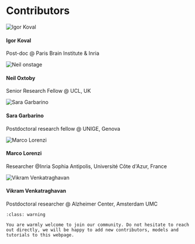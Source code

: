 # Contributors

<!-- Grid row -->
<div class="row text-center">

  <!-- Grid column -->
  <div class="col-md-3 mb-md-0 mb-5">
    <div class="avatar mx-auto">
      <img src="../../_static/img/contributors/igor_koval.jpg" class="rounded z-depth-1-half" alt="Igor Koval">
    </div>
    <h4 class="font-weight-bold dark-grey-text">Igor Koval</h4>
    <p>Post-doc @ Paris Brain Institute & Inria</p>
    <a type="button" href="https://www.igorkoval.com" class="btn-floating btn-sm mx-1 mb-0">
      <i class="fas fa-globe fa-lg"></i>
    </a>
    <a type="button" href="https://github.com/Symcies" class="btn-floating btn-sm mx-1 mb-0">
      <i class="fab fa-github"></i>
    </a>
    <!--Dribbble -->
    <a type="button" href="https://gitlab.com/Symcies" class="btn-floating btn-sm mx-1 mb-0">
      <i class="fab fa-gitlab"></i>
    </a>
    <!-- Twitter -->
    <a type="button" href="https://www.linkedin.com/in/igor-koval-98767360/" class="btn-floating btn-sm mx-1 mb-0">
      <i class="fab fa-linkedin"></i>
    </a>
    <!-- -->
  </div>
  <!-- Grid column -->
  <div class="col-md-3 mb-md-0 mb-5">
    <div class="avatar mx-auto">
      <img src="../../_static/img/contributors/neil_oxtoby.jpg" class="rounded z-depth-1-half" alt="Neil onstage">
    </div>
    <h4 class="font-weight-bold dark-grey-text">Neil Oxtoby</h4>
    <p>Senior Research Fellow @ UCL, UK</p>
    <a type="button" href="https://www.neiloxtoby.com" class="btn-floating btn-sm mx-1 mb-0">
      <i class="fas fa-globe fa-lg"></i>
    </a>
    <a type="button" href="https://github.com/noxtoby" class="btn-floating btn-sm mx-1 mb-0">
      <i class="fab fa-github"></i>
    </a>
    <a type="button" href="https://twitter.com/NeilOxtoby" class="btn-floating btn-sm mx-1 mb-0">
      <i class="fab fa-twitter"></i>
    </a>
  </div>
  <!-- -->
  <!-- Grid column -->
  <div class="col-md-3 mb-md-0 mb-5">
    <div class="avatar mx-auto">
      <img src="../../_static/img/contributors/sara_garbarino.jpeg" class="rounded z-depth-1-half" alt="Sara Garbarino">
    </div>
    <h4 class="font-weight-bold dark-grey-text">Sara Garbarino</h4>
    <p>Postdoctoral research fellow  @ UNIGE, Genova</p>
    <a type="button" href="https://sgarbarino.github.io/" class="btn-floating btn-sm mx-1 mb-0">
      <i class="fas fa-globe fa-lg"></i>
    </a>
    <a type="button" href="https://github.com/sgarbarino" class="btn-floating btn-sm mx-1 mb-0">
      <i class="fab fa-github"></i>
    </a>
    <a type="button" href="https://twitter.com/lasgarba" class="btn-floating btn-sm mx-1 mb-0">
      <i class="fab fa-twitter"></i>
    </a>
    <a type="button" href="https://gitlab.inria.fr/x-SGarba" class="btn-floating btn-sm mx-1 mb-0">
      <i class="fab fa-gitlab"></i>
    </a>
  </div>
  <!-- -->
  <!-- Grid column -->
  <div class="col-md-3 mb-md-0 mb-5">
    <div class="avatar mx-auto">
      <img src="../../_static/img/contributors/marco_lorenzi.jpeg" class="rounded z-depth-1-half" alt="Marco Lorenzi">
    </div>
    <h4 class="font-weight-bold dark-grey-text">Marco Lorenzi</h4>
    <p>Researcher @Inria Sophia Antipolis, Université Côte d'Azur, France</p>
    <a type="button" href="marcolorenzi.github.io/" class="btn-floating btn-sm mx-1 mb-0">
      <i class="fas fa-globe fa-lg"></i>
    </a>
    <a type="button" href="https://github.com/marcolorenzi" class="btn-floating btn-sm mx-1 mb-0">
      <i class="fab fa-github"></i>
    </a>
    <a type="button" href="https://gitlab.inria.fr/mlorenzi" class="btn-floating btn-sm mx-1 mb-0">
      <i class="fab fa-gitlab"></i>
    </a>
  </div>
  <!-- -->
</div>

  <!-- Grid column -->
  <div class="col-md-3 mb-md-0 mb-5">
    <div class="avatar mx-auto">
      <img src="../../_static/img/contributors/Vikram.png" class="rounded z-depth-1-half" alt="Vikram Venkatraghavan">
    </div>
    <h4 class="font-weight-bold dark-grey-text">Vikram Venkatraghavan</h4>
    <p>Postdoctoral researcher  @ Alzheimer Center, Amsterdam UMC</p>
    <a type="button" href="linkedin.com/in/vikramvenkatraghavan" class="btn-floating btn-sm mx-1 mb-0">
      <i class="fas fa-globe fa-lg"></i>
    </a>
    <a type="button" href="https://twitter.com/realVikramV" class="btn-floating btn-sm mx-1 mb-0">
      <i class="fab fa-twitter"></i>
    </a>
    <a type="button" href="https://github.com/88vikram" class="btn-floating btn-sm mx-1 mb-0">
      <i class="fab fa-github"></i>
    </a>
  </div>
  <!-- -->
</div>
<!-- Grid row -->

<!-- Grid row -->

```{admonition} Interested?
:class: warning

You are warmly welcome to join our community. Do not hesitate to reach out directly, we will be happy to add new contributors, models and tutorials to this webpage.
```

